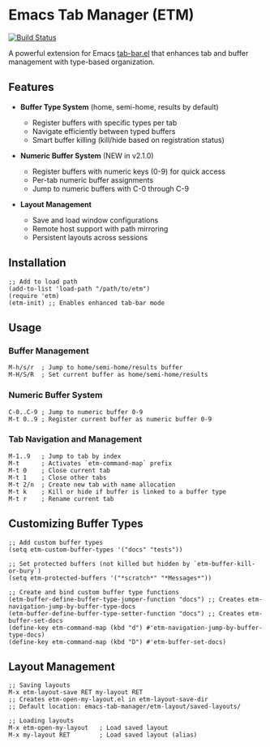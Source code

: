 <!-- ---
!-- Timestamp: 2025-05-09 23:56:58
!-- Author: ywatanabe
!-- File: /home/ywatanabe/.emacs.d/lisp/emacs-tab-manager/README.md
!-- --- -->

# Emacs Tab Manager (ETM)

[![Build Status](https://github.com/ywatanabe1989/emacs-tab-manager/workflows/run_tests/badge.svg)](https://github.com/ywatanabe1989/emacs-tab-manager/actions)

A powerful extension for Emacs [tab-bar.el](https://github.com/emacs-mirror/emacs/blob/master/lisp/tab-bar.el) that enhances tab and buffer management with type-based organization.

## Features

- **Buffer Type System** (home, semi-home, results by default)
  - Register buffers with specific types per tab
  - Navigate efficiently between typed buffers
  - Smart buffer killing (kill/hide based on registration status)

- **Numeric Buffer System** (NEW in v2.1.0)
  - Register buffers with numeric keys (0-9) for quick access
  - Per-tab numeric buffer assignments
  - Jump to numeric buffers with C-0 through C-9

- **Layout Management**
  - Save and load window configurations
  - Remote host support with path mirroring
  - Persistent layouts across sessions

## Installation

```elisp
;; Add to load path
(add-to-list 'load-path "/path/to/etm")
(require 'etm)
(etm-init) ;; Enables enhanced tab-bar mode
```

## Usage

### Buffer Management

```elisp
M-h/s/r  ; Jump to home/semi-home/results buffer
M-H/S/R  ; Set current buffer as home/semi-home/results
```

### Numeric Buffer System

```elisp
C-0..C-9 ; Jump to numeric buffer 0-9
M-t 0..9 ; Register current buffer as numeric buffer 0-9
```

### Tab Navigation and Management

```elisp
M-1..9   ; Jump to tab by index
M-t      ; Activates `etm-command-map` prefix
M-t 0    ; Close current tab
M-t 1    ; Close other tabs
M-t 2/n  ; Create new tab with name allocation
M-t k    ; Kill or hide if buffer is linked to a buffer type
M-t r    ; Rename current tab
```

## Customizing Buffer Types

```elisp
;; Add custom buffer types
(setq etm-custom-buffer-types '("docs" "tests"))

;; Set protected buffers (not killed but hidden by `etm-buffer-kill-or-bury`)
(setq etm-protected-buffers '("*scratch*" "*Messages*"))

;; Create and bind custom buffer type functions
(etm-buffer-define-buffer-type-jumper-function "docs") ;; Creates etm-navigation-jump-by-buffer-type-docs
(etm-buffer-define-buffer-type-setter-function "docs") ;; Creates etm-buffer-set-docs
(define-key etm-command-map (kbd "d") #'etm-navigation-jump-by-buffer-type-docs)
(define-key etm-command-map (kbd "D") #'etm-buffer-set-docs)
```

## Layout Management

```elisp
;; Saving layouts
M-x etm-layout-save RET my-layout RET
;; Creates etm-open-my-layout.el in etm-layout-save-dir
;; Default location: emacs-tab-manager/etm-layout/saved-layouts/

;; Loading layouts
M-x etm-open-my-layout   ; Load saved layout
M-x my-layout RET        ; Load saved layout (alias)
```

<!-- EOF -->